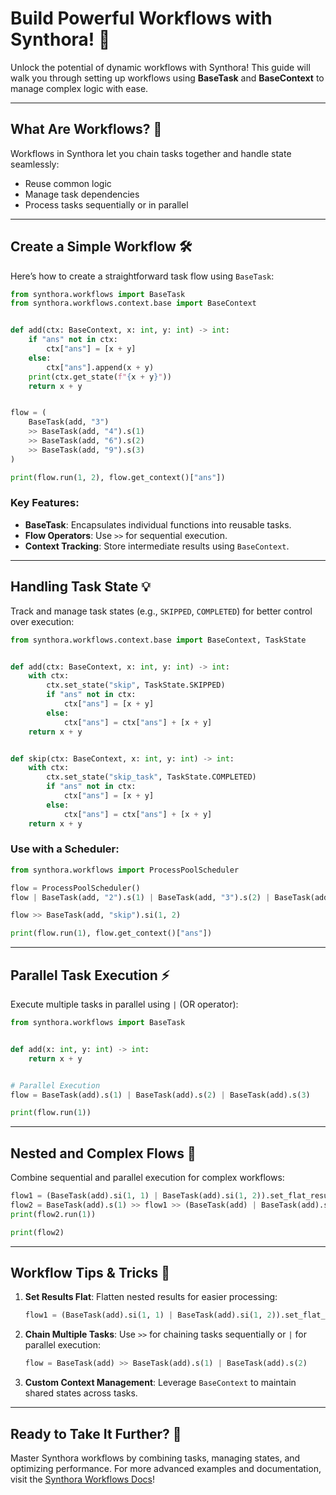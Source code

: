 <!-- LICENSE HEADER MANAGED BY add-license-header

Copyright 2024-2025 Syntropix

Licensed under the Apache License, Version 2.0 (the "License");
you may not use this file except in compliance with the License.
You may obtain a copy of the License at

    http://www.apache.org/licenses/LICENSE-2.0

Unless required by applicable law or agreed to in writing, software
distributed under the License is distributed on an "AS IS" BASIS,
WITHOUT WARRANTIES OR CONDITIONS OF ANY KIND, either express or implied.
See the License for the specific language governing permissions and
limitations under the License.
-->

# Build Powerful Workflows with Synthora! 🚀

Unlock the potential of dynamic workflows with Synthora! This guide will walk you through setting up workflows using **BaseTask** and **BaseContext** to manage complex logic with ease.

---

## What Are Workflows? 🤔

Workflows in Synthora let you chain tasks together and handle state seamlessly:
- Reuse common logic
- Manage task dependencies
- Process tasks sequentially or in parallel

---

## Create a Simple Workflow 🛠️

Here’s how to create a straightforward task flow using `BaseTask`:

```python
from synthora.workflows import BaseTask
from synthora.workflows.context.base import BaseContext


def add(ctx: BaseContext, x: int, y: int) -> int:
    if "ans" not in ctx:
        ctx["ans"] = [x + y]
    else:
        ctx["ans"].append(x + y)
    print(ctx.get_state(f"{x + y}"))
    return x + y


flow = (
    BaseTask(add, "3")
    >> BaseTask(add, "4").s(1)
    >> BaseTask(add, "6").s(2)
    >> BaseTask(add, "9").s(3)
)

print(flow.run(1, 2), flow.get_context()["ans"])
```

### Key Features:
- **BaseTask**: Encapsulates individual functions into reusable tasks.
- **Flow Operators**: Use `>>` for sequential execution.
- **Context Tracking**: Store intermediate results using `BaseContext`.

---

## Handling Task State 💡

Track and manage task states (e.g., `SKIPPED`, `COMPLETED`) for better control over execution:

```python
from synthora.workflows.context.base import BaseContext, TaskState


def add(ctx: BaseContext, x: int, y: int) -> int:
    with ctx:
        ctx.set_state("skip", TaskState.SKIPPED)
        if "ans" not in ctx:
            ctx["ans"] = [x + y]
        else:
            ctx["ans"] = ctx["ans"] + [x + y]
    return x + y


def skip(ctx: BaseContext, x: int, y: int) -> int:
    with ctx:
        ctx.set_state("skip_task", TaskState.COMPLETED)
        if "ans" not in ctx:
            ctx["ans"] = [x + y]
        else:
            ctx["ans"] = ctx["ans"] + [x + y]
    return x + y
```

### Use with a Scheduler:
```python
from synthora.workflows import ProcessPoolScheduler

flow = ProcessPoolScheduler()
flow | BaseTask(add, "2").s(1) | BaseTask(add, "3").s(2) | BaseTask(add, "4").s(3)

flow >> BaseTask(add, "skip").si(1, 2)

print(flow.run(1), flow.get_context()["ans"])
```

---

## Parallel Task Execution ⚡

Execute multiple tasks in parallel using `|` (OR operator):

```python
from synthora.workflows import BaseTask


def add(x: int, y: int) -> int:
    return x + y


# Parallel Execution
flow = BaseTask(add).s(1) | BaseTask(add).s(2) | BaseTask(add).s(3)

print(flow.run(1))
```

---

## Nested and Complex Flows 🧩

Combine sequential and parallel execution for complex workflows:

```python
flow1 = (BaseTask(add).si(1, 1) | BaseTask(add).si(1, 2)).set_flat_result(True)
flow2 = BaseTask(add).s(1) >> flow1 >> (BaseTask(add) | BaseTask(add).si(1, 2))
print(flow2.run(1))

print(flow2)
```

---

## Workflow Tips & Tricks 🌟

1. **Set Results Flat**:
   Flatten nested results for easier processing:
   ```python
   flow1 = (BaseTask(add).si(1, 1) | BaseTask(add).si(1, 2)).set_flat_result(True)
   ```

2. **Chain Multiple Tasks**:
   Use `>>` for chaining tasks sequentially or `|` for parallel execution:
   ```python
   flow = BaseTask(add) >> BaseTask(add).s(1) | BaseTask(add).s(2)
   ```

3. **Custom Context Management**:
   Leverage `BaseContext` to maintain shared states across tasks.

---

## Ready to Take It Further? 🌈

Master Synthora workflows by combining tasks, managing states, and optimizing performance. For more advanced examples and documentation, visit the [Synthora Workflows Docs](https://synthora.readthedocs.io/)!
